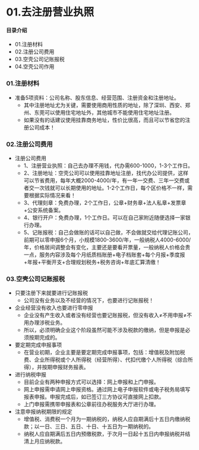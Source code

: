 # 01.去注册营业执照
#### 目录介绍
- 01.注册材料
- 02.注册公司费用
- 03.空壳公司记账报税
- 04.空壳公司作用



### 01.注册材料
- 准备5项资料：公司名称、股东信息、经营范围、注册资金和注册地址。
    - 其中注册地址尤为关键，需要使用商用性质的地址，除了深圳、西安、郑州、东莞可以使用住宅地址外，其他城市不能使用住宅地址注册。
    - 如果没有的话建议使用挂靠商务地址，性价比很高，而且可以节省您的注册公司成本！



### 02.注册公司费用
- 注册公司费用
    - 1、注册营业执照：自己去办理不用钱，代办需600-1000，1-3个工作日。
    - 2、注册地址：空壳公司可以使用挂靠地址注册，找代办公司提供，这样可以节省费用，每年大概2000-4000/年，有一年一交费、三年一交费或者交一次钱就可以长期使用的地址。1-2个工作日，每个区价格不一样，需要根据实际情况来看！
    - 3、代理刻章：免费办理，2个工作日，公章+财务章+法人私章+发票章+公安系统备案。
    - 4、银行开户：免费办理，1个工作日。可以在自己家附近随便选择一家银行办理。
    - 5、记账报税：自己会做账的话可以自己做，不会做就交给代理记账公司，前期可以零申报6个月，小规模1800-3600/年，一般纳税人4000-6000/年，价格居间调整会有变化，主要还是要看开票量，一般纳税人价格会贵一点，服务内容涉及每个月纸质档账册+电子档账套+每个月报+季度报+年报+平衡开支+合理规划税务+税务咨询+年底汇算清缴！



### 03.空壳公司记账报税
- 只要注册下来就要进行记账报税
    - 公司没有业务以及不经营的情况下，也要进行记账报税！
- 企业经营没有收入也要进行零申报
    - 企业没有产生收入或者没有经营也要记账报税，但没有收入≠不用申报≠不用办理涉税业务。
    - 所以，必须明确企业这个阶段虽然可能不涉及税款的缴纳，但是申报是必须按期完成的。
- 要定期完成申报事项
    - 在营业初期，企业主要是要定期完成申报事项，包括：增值税及附加税费、企业所得税或个人所得税（经营所得）、代扣代缴个人所得税（综合所得），并按期申报财务报表。
- 进行纳税申报
    - 目前企业有两种申报方式可以选择：网上申报和上门申报。
    - 网上申报需申请网上申报资格。通过网上电子申报软件或电子税务局填写报表申报。申报完成后，如已签订三方协议可直接网上扣款。
    - 上门申报需携带申报表和公章前往办税服务大厅进行办理。
- 注意申报纳税期限的规定
    - 增值税、消费税一个月为一期纳税的，纳税人应自期满后十五日内缴纳税款；以一日、三日、五日、十日、十五日为一期纳税的。
    - 纳税人应自期满后五日内预缴税款，于次月一日起十五日内申报纳税并结清上月应纳税款。








